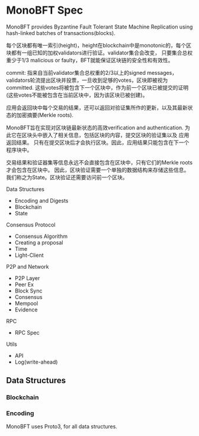 # MonoBFT Spec

MonoBFT provides Byzantine Fault Tolerant State Machine Replication using hash-linked batches of transactions(blocks).

每个区块都有唯一索引(height)，height在blockchain中是monotonic的，每个区块都有一组已知的加权validators进行验证。validator集合会改变，
只要集合总权重少于1/3 malicious or faulty，BFT就能保证区块链的安全性和有效性。

commit: 指来自当前validator集合总权重的2/3以上的signed messages，validators轮流提出区块并投票，一旦收到足够的votes，区块即被视为committed.
这些votes将被包含下一个区块中，作为前一个区块已被提交的证明(这些votes不能被包含在当前区块中，因为该区块已被创建)。

应用会返回块中每个交易的结果，还可以返回对验证集所作的更新，以及其最新状态的加密摘要(Merkle roots).

MonoBFT旨在实现对区块链最新状态的高效verification and authentication. 为此它在区块头中嵌入了相关信息，包括区块的内容，提交区块的验证集以及
应用返回结果。 只有在提交区块后才会执行区块。因此，应用结果只能包含在下一个程序块中。

交易结果和验证器集等信息永远不会直接包含在区块中，只有它们的Merkle roots才会包含在区块中。
因此，区块验证需要一个单独的数据结构来存储这些信息。我们称之为State。区块验证还需要访问前一个区块。

Data Structures
- Encoding and Digests
- Blockchain
- State

Consensus Protocol
- Consensus Algorithm
- Creating a proposal
- Time
- Light-Client

P2P and Network
- P2P Layer
- Peer Ex
- Block Sync
- Consensus
- Mempool
- Evidence

RPC
- RPC Spec

Utils
- API
- Log(write-ahead)

## Data Structures

### Blockchain


### Encoding
MonoBFT uses Proto3, for all data structures.


